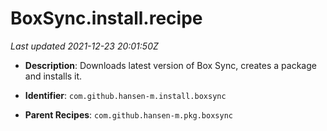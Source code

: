 # BoxSync.install.recipe

_Last updated 2021-12-23 20:01:50Z_

- **Description**: Downloads latest version of Box Sync, creates a package and installs it.

- **Identifier**: `com.github.hansen-m.install.boxsync`

- **Parent Recipes**: `com.github.hansen-m.pkg.boxsync`
